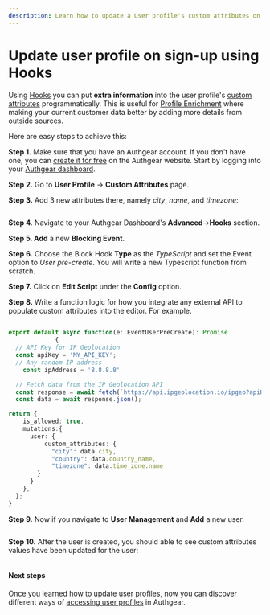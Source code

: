 ```yaml
---
description: Learn how to update a User profile's custom attributes on sign-up using Hooks
---
```


# Update user profile on sign-up using Hooks

Using [Hooks](../events-hooks/denohooks.md) you can put **extra information** into the user profile's [custom attributes](user-profile.md#custom-attributes) programmatically. This is useful for [Profile Enrichment](https://www.authgear.com/post/how-profile-enrichment-can-boost-your-product) where making your current customer data better by adding more details from outside sources.

Here are easy steps to achieve this:

**Step 1.** Make sure that you have an Authgear account. If you don't have one, you can [create it for free](https://accounts.portal.authgear.com/signup) on the Authgear website. Start by logging into your [Authgear dashboard](https://portal.authgear.com/).&#x20;

**Step 2.** Go to **User Profile** → **Custom Attributes** page.

**Step 3.** Add 3 new attributes there, namely _city_, _name_, and _timezone_:

<figure><img src="https://uploads-ssl.webflow.com/60658b47b03f0c77e8c14884/64c3b36a761d2d11e1c5ea89_Untitled%20(5).png" alt=""><figcaption></figcaption></figure>

**Step 4**. Navigate to your Authgear Dashboard's **Advanced**->**Hooks** section.

**Step 5. Add** a new **Blocking Event**.

**Step 6.** Choose the Block Hook **Type** as the _TypeScript_ and set the Event option to _User_ _pre-create_. You will write a new Typescript function from scratch.

**Step 7.** Click on **Edit Script** under the **Config** option.

**Step 8.** Write a function logic for how you integrate any external API to populate custom attributes into the editor. For example.

```typescript
		
export default async function(e: EventUserPreCreate): Promise
			 {
  // API Key for IP Geolocation
  const apiKey = 'MY_API_KEY';
  // Any random IP address
	const ipAddress = '8.8.8.8' 

  // Fetch data from the IP Geolocation API
  const response = await fetch(`https://api.ipgeolocation.io/ipgeo?apiKey=${apiKey}&ip=${ipAddress}`);
  const data = await response.json();

return {
    is_allowed: true,
    mutations:{
      user: {
          custom_attributes: {
            "city": data.city, 
            "country": data.country_name,
            "timezone": data.time_zone.name
        }
      }
    },
  };
}
```

**Step 9.** Now if you navigate to **User Management** and **Add** a new user.

<figure><img src="https://uploads-ssl.webflow.com/60658b47b03f0c77e8c14884/64c3b456e2d961a288183a98_Untitled%20(6).png" alt=""><figcaption></figcaption></figure>

**Step 10.** After the user is created, you should able to see custom attributes values have been updated for the user:

<figure><img src="https://uploads-ssl.webflow.com/60658b47b03f0c77e8c14884/64c3b46e2482cbed9e3a37af_Untitled%20(7).png" alt=""><figcaption></figcaption></figure>

#### Next steps

Once you learned how to update user profiles, now you can discover different ways of [accessing user profiles](../integration/access-user-profiles.md) in Authgear.
